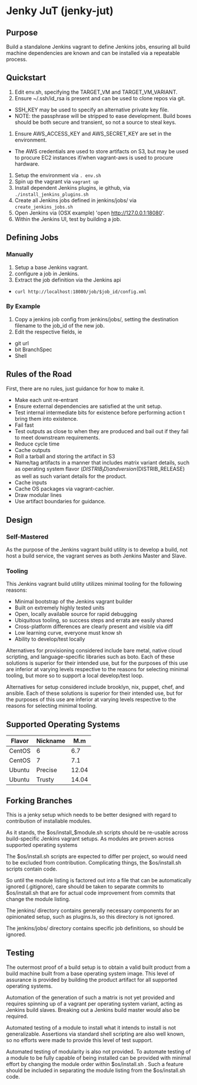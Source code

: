 # Jenky JuT (jenky-jut)

## Purpose
Build a standalone Jenkins vagrant to define Jenkins jobs, ensuring all build
machine dependencies are known and can be installed via a repeatable process.

## Quickstart
1. Edit env.sh, specifying the TARGET_VM and TARGET_VM_VARIANT.
1. Ensure ~/.ssh/id_rsa is present and can be used to clone repos via git.
 * SSH_KEY may be used to specify an alternative private key file.
 * NOTE: the passphrase will be stripped to ease development. Build boxes
   should be both secure and transient, so not a source to steal keys.
1. Ensure AWS_ACCESS_KEY and AWS_SECRET_KEY are set in the environment.
 * The AWS credentials are used to store artifacts on S3, but may be used to
   procure EC2 instances if/when vagrant-aws is used to procure hardware.
1. Setup the environment via `. env.sh`
1. Spin up the vagrant via `vagrant up`
1. Install dependent Jenkins plugins, ie github, via
   `./install_jenkins_plugins.sh`
1. Create all Jenkins jobs defined in jenkins/jobs/ via `create_jenkins_jobs.sh`
1. Open Jenkins via (OSX example) 'open http://127.0.0.1:18080'.
1. Within the Jenkins UI, test by building a job.

## Defining Jobs
### Manually
1. Setup a base Jenkins vagrant.
1. configure a job in Jenkins.
1. Extract the job definition via the Jenkins api
 * `curl http://localhost:18080/job/$job_id/config.xml`

### By Example
1. Copy a jenkins job config from jenkins/jobs/, setting the destination
filename to the job_id of the new job.
1. Edit the respective fields, ie
 * git url
 * bit BranchSpec
 * Shell

## Rules of the Road
First, there are no rules, just guidance for how to make it.

 * Make each unit re-entrant
  * Ensure external dependencies are satisfied at the unit setup.
  * Test internal intermediate bits for existence before performing action t
    bring them into existence.
 * Fail fast
  * Test outputs as close to when they are produced and bail out if they fail to
    meet downstream requirements.
 * Reduce cycle time
  * Cache outputs
   * Roll a tarball and storing the artifact in S3
   * Name/tag artifacts in a manner that includes matrix variant details, such
     as operating system flavor ($DISTRIB_ID) and version ($DISTRIB_RELEASE) as
     well as such variant details for the product.
  * Cache inputs
   * Cache OS packages via vagrant-cachier.
  * Draw modular lines
   * Use artifact boundaries for guidance.

## Design
### Self-Mastered
As the purpose of the Jenkins vagrant build utility is to develop a build, not
host a build service, the vagrant serves as both Jenkins Master and Slave.

### Tooling
This Jenkins vagrant build utility utilizes minimal tooling for the following
reasons:

 * Minimal bootstrap of the Jenkins vagrant builder
 * Built on extremely highly tested units
 * Open, locally available source for rapid debugging
 * Ubiquitous tooling, so success steps and errata are easily shared
 * Cross-platform differences are clearly present and visible via diff
 * Low learning curve, everyone must know sh
 * Ability to develop/test locally

Alternatives for provisioning considered include bare metal, native cloud
scripting, and language-specific libraries such as boto. Each of these
solutions is superior for their intended use, but for the purposes of this
use are inferior at varying levels respective to the reasons for selecting
minimal tooling, but more so to support a local develop/test loop.

Alternatives for setup considered include brooklyn, nix, puppet, chef, and
ansible. Each of these solutions is superior for their intended use, but for
the purposes of this use are inferior at varying levels respective to the
reasons for selecting minimal tooling.

## Supported Operating Systems

| Flavor | Nickname | M.m   |
|--------|----------|-------|
| CentOS | 6        | 6.7   |
| CentOS | 7        | 7.1   |
| Ubuntu | Precise  | 12.04 |
| Ubuntu | Trusty   | 14.04 |

## Forking Branches
This is a jenky setup which needs to be better designed with regard to
contribution of installable modules.

As it stands, the $os/install_$module.sh scripts should be re-usable across
build-specific Jenkins vagrant setups. As modules are proven across supported
operating systems

The $os/install.sh scripts are expected to differ per project, so would need to
be excluded from contribution. Complicating things, the $os/install.sh scripts
contain code.

So until the module listing is factored out into a file that can be
automatically ignored (.gitignore), care should be taken to separate commits
to $os/install.sh that are for actual code improvement from commits that
change the module listing.

The jenkins/ directory contains generally necessary components for an
opinionated setup, such as plugins.ls, so this directory is not ignored.

The jenkins/jobs/ directory contains specific job definitions, so should be
ignored.

## Testing
The outermost proof of a build setup is to obtain a valid built product from a
build machine built from a base operating system image. This level of assurance
is provided by building the product artifact for all supported operating
systems.

Automation of the generation of such a matrix is not yet provided and requires
spinning up of a vagrant per operating system variant, acting as Jenkins build
slaves. Breaking out a Jenkins build master would also be required.

Automated testing of a module to install what it intends to install is not
generalizable. Assertions via standard shell scripting are also well known, so
no efforts were made to provide this level of test support.

Automated testing of modularity is also not provided. To automate testing of a
module to be fully capable of being installed can be provided with minimal
effort by changing the module order within $os/install.sh . Such a feature
should be included in separating the module listing from the $os/install.sh
code.
